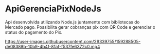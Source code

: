 # ApiGerenciaPixNodeJs

Api desenvolvida utilizando Node.js juntamente com bibliotecas do Mercado pago. Possibilita gerar cobranças pix com QR Code e gerenciar o status do pagamento do Pix.


https://user-images.githubusercontent.com/29339755/159288505-de08388b-10b9-4b4f-81af-f537fe6372c0.mp4

